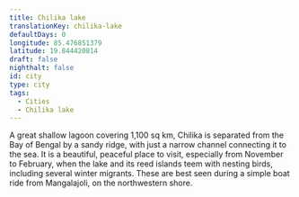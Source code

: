 ```yaml
---
title: Chilika lake
translationKey: chilika-lake
defaultDays: 0
longitude: 85.476851379
latitude: 19.844420814
draft: false
nighthalt: false
id: city
type: city
tags:
  - Cities
  - Chilika lake
---
```

A great shallow lagoon covering 1,100 sq km, Chilika is separated from the Bay of Bengal by a sandy ridge, with just a narrow channel connecting it to the sea. It is a beautiful, peaceful place to visit, especially from November to February, when the lake and its reed islands teem with nesting birds, including several winter migrants. These are best seen during a simple boat ride from Mangalajoli, on the northwestern shore.